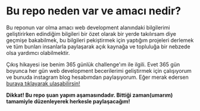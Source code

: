 # Bu repo neden var ve amacı nedir?

Bu reponun var olma amacı web development alanındaki bilgilerimi geliştirirken edindiğim bilgileri bir özet olarak bir yerde takılırsam diye geçmişe bakabilmek, bu bilgileri pekiştirmek için yaptığım projeleri derlemek ve tüm bunları insanlarla paylaşarak açık kaynağa ve topluluğa bir nebzede olsa yardımcı olabilmektir.

Çıkış hikayesi ise benim 365 günlük challenge'ım ile ilgili. Evet 365 gün boyunca her gün web development becerilerimi geliştirmek için çalışıyorum ve bunuda instagram blog hesabımdan paylaşıyorum. Eğer merak edersen [buraya tıklayarak ulaşabilirsin!](https://www.instagram.com/dev_anko/)

**Dikkat! Bu repo şuan yapım aşamasındadır. Bittiği zaman(umarım) tamamiyle düzenleyerek herkesle paylaşacağım!**



